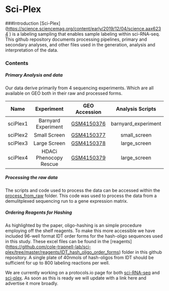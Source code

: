 # Sci-Plex
###Introduction
[Sci-Plex] (https://science.sciencemag.org/content/early/2019/12/04/science.aax6234
) is a labeling sampling that enables sample labeling within sci-RNA-seq. This github repository documents processing pipelines, primary and secondary analyses, and other files used in the generation, analysis and interpretation of the data. 

### Contents
##### Primary Analysis and data
Our data derive primarily from 4 sequencing experiments. Which are all available on GEO both in their raw and processed forms.

| Name        | Experiment           |GEO Accession  | Analysis Scripts |
| :-------------: |:-----------:| :----:| :---:|
| sciPlex1      | Barnyard  Experiment| [GSM4150376](sciPlex1_HEK293T_NIH3T3)| barnyard_experiment|
| sciPlex2| Small Screen      |  [GSM4150377](https://www.ncbi.nlm.nih.gov/geo/query/acc.cgi?acc=GSM4150377) | small_screen|
| sciPlex3 | Large Screen      | [GSM4150378](sciPlex3_A549_MCF7_K562_screen) | large_screen |
| sciPlex4 | HDACi Phenocopy Rescue      | [GSM4150379](https://www.ncbi.nlm.nih.gov/geo/query/acc.cgi?acc=GSM4150379)| large_screen |

##### Processing the raw data 
The scripts and code used to process the data can be accessed within the [process\_from_raw](https://github.com/cole-trapnell-lab/sci-plex/tree/master/process_from_raw) folder. This code was used to process the data from a demulitplexed sequencing run to a gene expression matrix. 

##### Ordering Reagents for Hashing

As highlighted by the paper, oligo-hashing is an simple procedure employing off the shelf reagents. To make this more accessible we have included  96-well format IDT order forms for the hash-oligo sequences used in this study. These excel files can be found in the [reagents] (https://github.com/cole-trapnell-lab/sci-plex/tree/master/reagents/IDT_hash_oligo_order_forms) folder in this github repository. A single plate of 40nmols of hash-oligos from IDT should be sufficient for up to 800 labeling reactions per well. 

We are currently working on a protocols.io page for both [sci-RNA-seq](https://science.sciencemag.org/content/357/6352/661) and [sci-plex](https://science.sciencemag.org/content/early/2019/12/04/science.aax6234). As soon as this is ready we will update with a link here and advertise it more broadly. 
